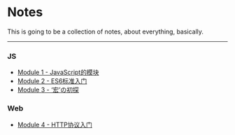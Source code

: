 # Notes

This is going to be a collection of notes, about everything, basically.

---

### JS

* [Module 1 - JavaScript的模块](/js/js-javascript-module.html)
* [Module 2 - ES6标准入门](/js/js-ES6-intro.html)
* [Module 3 - ‘宏’の初探](/js/js-macro-intro.html)

### Web

* [Module 4 - HTTP协议入门](/web/web-http-first-steps.html)